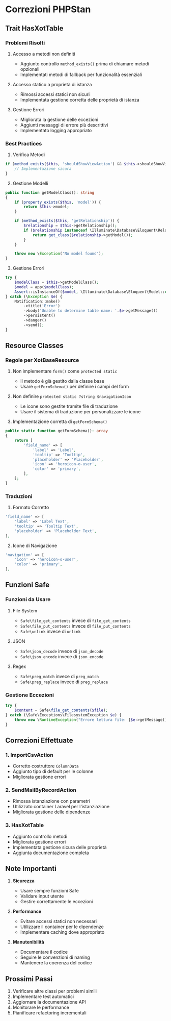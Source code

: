 # Correzioni PHPStan

## Trait HasXotTable

### Problemi Risolti
1. Accesso a metodi non definiti
   - Aggiunto controllo `method_exists()` prima di chiamare metodi opzionali
   - Implementati metodi di fallback per funzionalità essenziali

2. Accesso statico a proprietà di istanza
   - Rimossi accessi statici non sicuri
   - Implementata gestione corretta delle proprietà di istanza

3. Gestione Errori
   - Migliorata la gestione delle eccezioni
   - Aggiunti messaggi di errore più descrittivi
   - Implementato logging appropriato

### Best Practices
1. Verifica Metodi
```php
if (method_exists($this, 'shouldShowViewAction') && $this->shouldShowViewAction()) {
    // Implementazione sicura
}
```

2. Gestione Modelli
```php
public function getModelClass(): string
{
    if (property_exists($this, 'model')) {
        return $this->model;
    }

    if (method_exists($this, 'getRelationship')) {
        $relationship = $this->getRelationship();
        if ($relationship instanceof \Illuminate\Database\Eloquent\Relations\Relation) {
            return get_class($relationship->getModel());
        }
    }

    throw new \Exception('No model found');
}
```

3. Gestione Errori
```php
try {
    $modelClass = $this->getModelClass();
    $model = app($modelClass);
    Assert::isInstanceOf($model, \Illuminate\Database\Eloquent\Model::class);
} catch (\Exception $e) {
    Notification::make()
        ->title('Error')
        ->body('Unable to determine table name: '.$e->getMessage())
        ->persistent()
        ->danger()
        ->send();
}
```

## Resource Classes

### Regole per XotBaseResource
1. Non implementare `form()` come `protected static`
   - Il metodo è già gestito dalla classe base
   - Usare `getFormSchema()` per definire i campi del form

2. Non definire `protected static ?string $navigationIcon`
   - Le icone sono gestite tramite file di traduzione
   - Usare il sistema di traduzione per personalizzare le icone

3. Implementazione corretta di `getFormSchema()`
```php
public static function getFormSchema(): array
{
    return [
        'field_name' => [
            'label' => 'Label',
            'tooltip' => 'Tooltip',
            'placeholder' => 'Placeholder',
            'icon' => 'heroicon-o-user',
            'color' => 'primary',
        ],
    ];
}
```

### Traduzioni
1. Formato Corretto
```php
'field_name' => [
    'label' => 'Label Text',
    'tooltip' => 'Tooltip Text',
    'placeholder' => 'Placeholder Text',
],
```

2. Icone di Navigazione
```php
'navigation' => [
    'icon' => 'heroicon-o-user',
    'color' => 'primary',
],
```

## Funzioni Safe

### Funzioni da Usare
1. File System
   - `Safe\file_get_contents` invece di `file_get_contents`
   - `Safe\file_put_contents` invece di `file_put_contents`
   - `Safe\unlink` invece di `unlink`

2. JSON
   - `Safe\json_decode` invece di `json_decode`
   - `Safe\json_encode` invece di `json_encode`

3. Regex
   - `Safe\preg_match` invece di `preg_match`
   - `Safe\preg_replace` invece di `preg_replace`

### Gestione Eccezioni
```php
try {
    $content = Safe\file_get_contents($file);
} catch (\Safe\Exceptions\FilesystemException $e) {
    throw new \RuntimeException("Errore lettura file: {$e->getMessage()}");
}
```

## Correzioni Effettuate

### 1. ImportCsvAction
- Corretto costruttore `ColumnData`
- Aggiunto tipo di default per le colonne
- Migliorata gestione errori

### 2. SendMailByRecordAction
- Rimossa istanziazione con parametri
- Utilizzato container Laravel per l'istanziazione
- Migliorata gestione delle dipendenze

### 3. HasXotTable
- Aggiunto controllo metodi
- Migliorata gestione errori
- Implementata gestione sicura delle proprietà
- Aggiunta documentazione completa

## Note Importanti

1. **Sicurezza**
   - Usare sempre funzioni Safe
   - Validare input utente
   - Gestire correttamente le eccezioni

2. **Performance**
   - Evitare accessi statici non necessari
   - Utilizzare il container per le dipendenze
   - Implementare caching dove appropriato

3. **Manutenibilità**
   - Documentare il codice
   - Seguire le convenzioni di naming
   - Mantenere la coerenza del codice

## Prossimi Passi

1. Verificare altre classi per problemi simili
2. Implementare test automatici
3. Aggiornare la documentazione API
4. Monitorare le performance
5. Pianificare refactoring incrementali 
